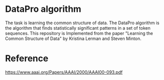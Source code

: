 # DataPro algorithm
The task is learning the common structure of data. The DataPro algorithm is the algorithm that finds statistically significant patterns in a set of token sequences.
This repository is Implemented from the paper "Learning the Common Structure of Data" by Kristina Lerman and Steven Minton.


# Reference
https://www.aaai.org/Papers/AAAI/2000/AAAI00-093.pdf

